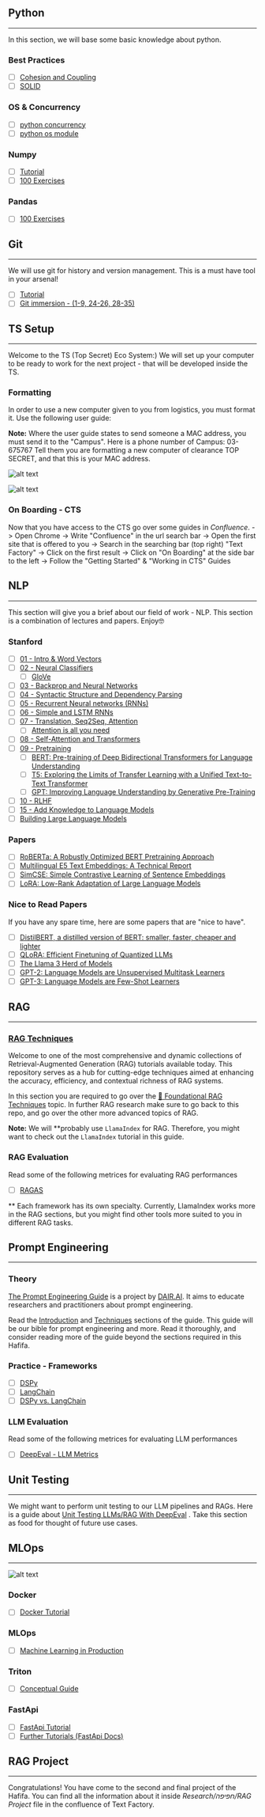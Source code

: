 ## Python

---

In this section, we will base some basic knowledge about python.

### Best Practices

-   [ ] [Cohesion and Coupling](https://youtu.be/eiDyK_ofPPM?feature=shared)
-   [ ] [SOLID](https://youtu.be/pTB30aXS77U?feature=shared)

### OS & Concurrency

-   [ ] [python concurrency](https://realpython.com/python-concurrency/)
-   [ ] [python os module](https://reshetech.co.il/python-tutorials/the-os-module)

### Numpy

-   [ ] [Tutorial](https://reshetech.co.il/machine-learning-tutorials/essentials-of-numpy)
-   [ ] [100 Exercises](https://github.com/rougier/numpy-100)

### Pandas

-   [ ] [100 Exercises](https://github.com/ajcr/100-pandas-puzzles)

## Git

---

We will use git for history and version management.
This is a must have tool in your arsenal!

-   [ ] [Tutorial](https://youtu.be/mJ-qvsxPHpY?feature=shared)
-   [ ] [Git immersion - (1-9, 24-26, 28-35)](https://gitimmersion.com)

## TS Setup

---

Welcome to the TS (Top Secret) Eco System:)
We will set up your computer to be ready to work for the next project - that will be developed inside the TS.

### Formatting

In order to use a new computer given to you from logistics, you must format it.
Use the following user guide:

**Note:** Where the user guide states to send someone a MAC address, you must send it to the "Campus".
Here is a phone number of Campus: 03-675767
Tell them you are formatting a new computer of clearance TOP SECRET, and that this is your MAC address.

![alt text](Images/ts_setup1.jpg)

![alt text](Images/ts_setup2.jpg)

### On Boarding - CTS

Now that you have access to the CTS go over some guides in _Confluence_.
-> Open Chrome
-> Write "Confluence" in the url search bar
-> Open the first site that is offered to you
-> Search in the searching bar (top right) "Text Factory"
-> Click on the first result
-> Click on "On Boarding" at the side bar to the left
-> Follow the "Getting Started" & "Working in CTS" Guides

## NLP

---

This section will give you a brief about our field of work - NLP.
This section is a combination of lectures and papers.
Enjoy🤓

### Stanford

-   [ ] [01 - Intro & Word Vectors](https://youtu.be/rmVRLeJRkl4?si=MpFkO67pRt9zBN-4)
-   [ ] [02 - Neural Classifiers](https://youtu.be/gqaHkPEZAew?si=ZFEhRlnA_NezPIxz)
    -   [ ] [GloVe](https://nlp.stanford.edu/pubs/glove.pdf)
-   [ ] [03 - Backprop and Neural Networks](https://youtu.be/X0Jw4kgaFlg?si=ja1-3DB96ADniama)
-   [ ] [04 - Syntactic Structure and Dependency Parsing](https://youtu.be/PSGIodTN3KE?si=le2QGoDOuUa1MneS)
-   [ ] [05 - Recurrent Neural networks (RNNs)](https://youtu.be/PLryWeHPcBs?si=8qJdWWNwjudI96JJ)
-   [ ] [06 - Simple and LSTM RNNs](https://youtu.be/0LixFSa7yts?si=y24QW6l6FvP1LkKD)
-   [ ] [07 - Translation, Seq2Seq, Attention](https://youtu.be/wzfWHP6SXxY?si=EnOfVpQ--ouFJxm4)
    -   [ ] [Attention is all you need](https://arxiv.org/abs/1706.03762)
-   [ ] [08 - Self-Attention and Transformers](https://youtu.be/LWMzyfvuehA?si=HxRJt-J2gWfKhO8u)
-   [ ] [09 - Pretraining](https://youtu.be/DGfCRXuNA2w?si=Ur5hm8xZsuRnfQYx)
    -   [ ] [BERT: Pre-training of Deep Bidirectional Transformers for Language Understanding](https://arxiv.org/abs/1810.04805)
    -   [ ] [T5: Exploring the Limits of Transfer Learning with a Unified Text-to-Text Transformer](https://arxiv.org/abs/1910.10683)
    -   [ ] [GPT: Improving Language Understanding by Generative Pre-Training](https://cdn.openai.com/research-covers/language-unsupervised/language_understanding_paper.pdf)
-   [ ] [10 - RLHF](https://youtu.be/SXpJ9EmG3s4?si=60UG3s8oS7eQJSPx)
-   [ ] [15 - Add Knowledge to Language Models](https://youtu.be/y68RJVfGoto?si=oXV9zdjq1RGzOzAB)
-   [ ] [Building Large Language Models](https://youtu.be/9vM4p9NN0Ts?si=EsXXBVXU54jNxq3T)

### Papers

-   [ ] [RoBERTa: A Robustly Optimized BERT Pretraining Approach](https://arxiv.org/abs/1907.11692)
-   [ ] [Multilingual E5 Text Embeddings: A Technical Report](https://arxiv.org/abs/2402.05672)
-   [ ] [SimCSE: Simple Contrastive Learning of Sentence Embeddings](https://arxiv.org/abs/2104.08821)
-   [ ] [LoRA: Low-Rank Adaptation of Large Language Models](https://arxiv.org/pdf/2106.09685)

### Nice to Read Papers

If you have any spare time, here are some papers that are "nice to have".

-   [ ] [DistilBERT, a distilled version of BERT: smaller, faster, cheaper and lighter](https://arxiv.org/abs/1910.01108)
-   [ ] [QLoRA: Efficient Finetuning of Quantized LLMs](https://arxiv.org/abs/2305.14314)
-   [ ] [The Llama 3 Herd of Models](https://scontent.ftlv6-1.fna.fbcdn.net/v/t39.2365-6/463020162_522238820565582_8192401983671993921_n.pdf?_nc_cat=108&ccb=1-7&_nc_sid=3c67a6&_nc_ohc=jpWH4KzMsVYQ7kNvgGVfO0l&_nc_zt=14&_nc_ht=scontent.ftlv6-1.fna&_nc_gid=ALcqxK5gMgq7-YnZdpiWivw&oh=00_AYAJd6zElvwD19qqXcczugDbW0ObKC6f09NOPzvP3EXazw&oe=6736D859)
-   [ ] [GPT-2: Language Models are Unsupervised Multitask Learners](https://cdn.openai.com/better-language-models/language_models_are_unsupervised_multitask_learners.pdf)
-   [ ] [GPT-3: Language Models are Few-Shot Learners](https://arxiv.org/abs/2005.14165)

## RAG

---

### [RAG Techniques](https://github.com/NirDiamant/RAG_Techniques)

Welcome to one of the most comprehensive and dynamic collections of Retrieval-Augmented Generation (RAG) tutorials available today. This repository serves as a hub for cutting-edge techniques aimed at enhancing the accuracy, efficiency, and contextual richness of RAG systems.

In this section you are required to go over the [🌱 Foundational RAG Techniques](https://github.com/NirDiamant/RAG_Techniques?tab=readme-ov-file#-foundational-rag-techniques) topic.
In further RAG research make sure to go back to this repo, and go over the other more advanced topics of RAG.

**Note:** We will \*\*probably use `LlamaIndex` for RAG. Therefore, you might want to check out the `LlamaIndex` tutorial in this guide.

### RAG Evaluation

Read some of the following metrices for evaluating RAG performances

-   [ ] [RAGAS](https://docs.ragas.io/en/stable/)

\*\* Each framework has its own specialty. Currently, LlamaIndex works more in the RAG sections, but you might find other tools more suited to you in different RAG tasks.

## Prompt Engineering

---

### Theory

[The Prompt Engineering Guide](https://www.promptingguide.ai/) is a project by [DAIR.AI](https://github.com/dair-ai). It aims to educate researchers and practitioners about prompt engineering.

Read the [Introduction](https://www.promptingguide.ai/introduction) and [Techniques](https://www.promptingguide.ai/techniques) sections of the guide.
This guide will be our bible for prompt engineering and more. Read it thoroughly, and consider reading more of the guide beyond the sections required in this Hafifa.

### Practice - Frameworks

-   [ ] [DSPy](https://dspy.ai/)
-   [ ] [LangChain](https://python.langchain.com/docs/introduction/)
-   [ ] [DSPy vs. LangChain](https://qdrant.tech/blog/dspy-vs-langchain/)

### LLM Evaluation

Read some of the following metrices for evaluating LLM performances

-   [ ] [DeepEval - LLM Metrics](https://docs.confident-ai.com/docs/metrics-introduction)

## Unit Testing

---

We might want to perform unit testing to our LLM pipelines and RAGs.
Here is a guide about [Unit Testing LLMs/RAG With DeepEval](https://docs.llamaindex.ai/en/stable/community/integrations/deepeval/#unit-testing-llmsrag-with-deepeval 'Permanent link') .
Take this section as food for thought of future use cases.

## MLOps

---

![alt text](Images/mlops_img.png)

### Docker

-   [ ] [Docker Tutorial](https://youtu.be/pTFZFxd4hOI?feature=shared)

### MLOps

-   [ ] [Machine Learning in Production](https://www.coursera.org/learn/introduction-to-machine-learning-in-production/)

### Triton

-   [ ] [Conceptual Guide](https://github.com/triton-inference-server/tutorials/tree/main/Conceptual_Guide)

### FastApi

-   [ ] [FastApi Tutorial](https://youtu.be/SORiTsvnU28?si=cnRsmt-alLtkByn7)
-   [ ] [Further Tutorials (FastApi Docs)](https://fastapi.tiangolo.com/tutorial/#advanced-user-guide)

## RAG Project

---

Congratulations!
You have come to the second and final project of the Hafifa.
You can find all the information about it inside _Research/חפיפה/RAG Project_ file in the confluence of Text Factory.
